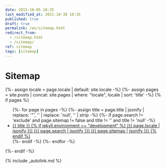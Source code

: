 ```yaml
---
date: 2015-10-05 10:35
last_modified_at: 2021-10-30 10:35
published: true
draft: true
permalink: /en/sitemap.html
redirect_from:
  - /sitemap.html
  - /sitemap/
ref: sitemap
tags: [sitemap]
---
```


# Sitemap

{%- assign locale = page.locale | default: site.locale -%}
{%- assign pages = site.posts | concat: site.pages | where: "locale", locale | sort: 'title' -%}
{% if pages %}
<ul>
  {%- for page in pages -%} 
    {%- assign title = page.title | jsonify | replace: '"', '' | replace: 'null', '' | strip -%}
    {%- if page.search != 'exclude' and page.sitemap != false and title != '' and title != 'null' -%} 
      <li><a href="{{ page.url | replace: 'index.html', '' | relative_url }}" title="{{ title }}">{{ title }}
      {% if jekyll.environment == "development" %}
       ({{ page.locale | jsonify }})
       ({{ page.search | jsonify }})
       ({{ page.sitemap | jsonify }})
       {% endif %}
       </a></li>
    {%- endif -%}
  {%- endfor -%}
</ul>
{%- endif -%}

{% include _autolink.md %}
